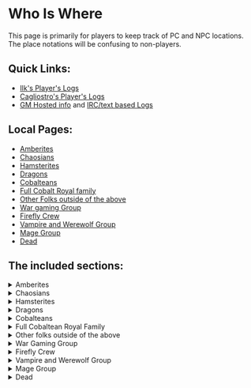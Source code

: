 # Who Is Where
This page is primarily for players to keep track of PC and NPC locations. The place notations will be confusing to non-players.

## Quick Links: 
 + [Ilk's Player's Logs](//web.mit.edu/~dskern/www/amber/)
 + [Cagliostro's Player's Logs](//cagliostro.awardspace.com/logs/)
 + [GM Hosted info](//plan-b.org/~dkap/Amber) and [IRC/text based Logs](//plan-b.org/~dkap/Amber/logs/)

## Local Pages:

 + [Amberites](WhoIsWhereAmberites)
 + [Chaosians](WhoIsWhereChaosians)
 + [Hamsterites](WhoIsWhereHamsterites)
 + [Dragons](WhoIsWhereDragons)
 + [Cobalteans](WhoIsWhereCobalteans)
 + [Full Cobalt Royal family](CobalteanRoyalFamily)
 + [Other Folks outside of the above](WhoIsWhereOther)
 + [War gaming Group](WhoIsWhereWargamingGroup)
 + [Firefly Crew](WhoIsWhereFirefly)
 + [Vampire and Werewolf Group](WhoIsWhereVampWolfGroup)
 + [Mage Group](WhoIsWhereMages)
 + [Dead](WhoIsWhereDead)

## The included sections:

<details><summary>Amberites</summary>

{% capture my_include %}{% include_relative WhoIsWhereAmberites.md %}{% endcapture %}
{{ my_include | markdownify }}

</details>

<details><summary>Chaosians</summary>

{% capture my_include %}{% include_relative WhoIsWhereChaosians.md %}{% endcapture %}
{{ my_include | markdownify }}

</details>

<details><summary>Hamsterites</summary>

{% capture my_include %}{% include_relative WhoIsWhereHamsterites.md %}{% endcapture %}
{{ my_include | markdownify }}

</details>

<details><summary>Dragons</summary>

{% capture my_include %}{% include_relative WhoIsWhereDragons.md %}{% endcapture %}
{{ my_include | markdownify }}

</details>

<details><summary>Cobalteans</summary>

{% capture my_include %}{% include_relative WhoIsWhereCobalteans.md %}{% endcapture %}
{{ my_include | markdownify }}

</details>

<details><summary>Full Cobaltean Royal Family</summary>

{% capture my_include %}{% include_relative CobalteanRoyalFamily.md %}{% endcapture %}
{{ my_include | markdownify }}

</details>

<details><summary>Other folks outside of the above</summary>

{% capture my_include %}{% include_relative WhoIsWhereOther.md %}{% endcapture %}
{{ my_include | markdownify }}

</details>

<details><summary>War Gaming Group</summary>

{% capture my_include %}{% include_relative WhoIsWhereWargamingGroup.md %}{% endcapture %}
{{ my_include | markdownify }}

</details>

<details><summary>Firefly Crew</summary>

{% capture my_include %}{% include_relative WhoIsWhereFirefly.md %}{% endcapture %}
{{ my_include | markdownify }}

</details>

<details><summary>Vampire and Werewolf Group</summary>

Not migrated yet

</details>

<details><summary>Mage Group</summary>

{% capture my_include %}{% include_relative WhoIsWhereMages.md %}{% endcapture %}
{{ my_include | markdownify }}

</details>

<details><summary>Dead</summary>

{% capture my_include %}{% include_relative WhoIsWhereDead.md %}{% endcapture %}
{{ my_include | markdownify }}

</details>
